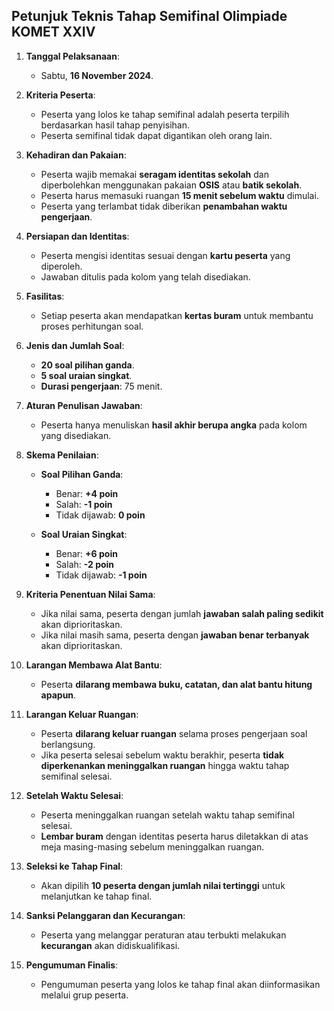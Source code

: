 ## Petunjuk Teknis Tahap Semifinal Olimpiade KOMET XXIV

1. **Tanggal Pelaksanaan**:  
   - Sabtu, **16 November 2024**.

2. **Kriteria Peserta**:  
   - Peserta yang lolos ke tahap semifinal adalah peserta terpilih berdasarkan hasil tahap penyisihan.  
   - Peserta semifinal tidak dapat digantikan oleh orang lain.

3. **Kehadiran dan Pakaian**:  
   - Peserta wajib memakai **seragam identitas sekolah** dan diperbolehkan menggunakan pakaian **OSIS** atau **batik sekolah**.  
   - Peserta harus memasuki ruangan **15 menit sebelum waktu** dimulai.  
   - Peserta yang terlambat tidak diberikan **penambahan waktu pengerjaan**.

4. **Persiapan dan Identitas**:  
   - Peserta mengisi identitas sesuai dengan **kartu peserta** yang diperoleh.  
   - Jawaban ditulis pada kolom yang telah disediakan.

5. **Fasilitas**:  
   - Setiap peserta akan mendapatkan **kertas buram** untuk membantu proses perhitungan soal.

6. **Jenis dan Jumlah Soal**:  
   - **20 soal pilihan ganda**.  
   - **5 soal uraian singkat**.  
   - **Durasi pengerjaan**: 75 menit.

7. **Aturan Penulisan Jawaban**:  
   - Peserta hanya menuliskan **hasil akhir berupa angka** pada kolom yang disediakan.

8. **Skema Penilaian**:  
   - **Soal Pilihan Ganda**:  
     - Benar: **+4 poin**  
     - Salah: **-1 poin**  
     - Tidak dijawab: **0 poin**  

   - **Soal Uraian Singkat**:  
     - Benar: **+6 poin**  
     - Salah: **-2 poin**  
     - Tidak dijawab: **-1 poin**  

9. **Kriteria Penentuan Nilai Sama**:  
   - Jika nilai sama, peserta dengan jumlah **jawaban salah paling sedikit** akan diprioritaskan.  
   - Jika nilai masih sama, peserta dengan **jawaban benar terbanyak** akan diprioritaskan.

10. **Larangan Membawa Alat Bantu**:  
    - Peserta **dilarang membawa buku, catatan, dan alat bantu hitung apapun**.

11. **Larangan Keluar Ruangan**:  
    - Peserta **dilarang keluar ruangan** selama proses pengerjaan soal berlangsung.  
    - Jika peserta selesai sebelum waktu berakhir, peserta **tidak diperkenankan meninggalkan ruangan** hingga waktu tahap semifinal selesai.

12. **Setelah Waktu Selesai**:  
    - Peserta meninggalkan ruangan setelah waktu tahap semifinal selesai.  
    - **Lembar buram** dengan identitas peserta harus diletakkan di atas meja masing-masing sebelum meninggalkan ruangan.

13. **Seleksi ke Tahap Final**:  
    - Akan dipilih **10 peserta dengan jumlah nilai tertinggi** untuk melanjutkan ke tahap final.

14. **Sanksi Pelanggaran dan Kecurangan**:  
    - Peserta yang melanggar peraturan atau terbukti melakukan **kecurangan** akan didiskualifikasi.

15. **Pengumuman Finalis**:  
    - Pengumuman peserta yang lolos ke tahap final akan diinformasikan melalui grup peserta.
